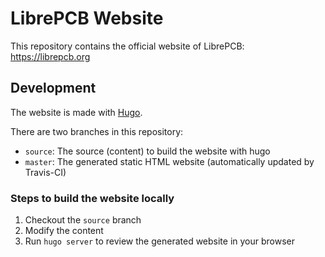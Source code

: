# LibrePCB Website

This repository contains the official website of LibrePCB: https://librepcb.org

## Development

The website is made with [Hugo](https://gohugo.io/).

There are two branches in this repository:
- `source`: The source (content) to build the website with hugo
- `master`: The generated static HTML website (automatically updated by Travis-CI)

### Steps to build the website locally

1. Checkout the `source` branch
2. Modify the content
3. Run `hugo server` to review the generated website in your browser
